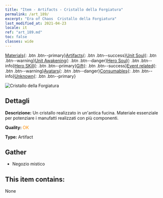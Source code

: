 ```yaml
---
title: "Item - Artifacts - Cristallo della Forgiatura"
permalink: /art_189/
excerpt: "Era of Chaos  Cristallo della Forgiatura"
last_modified_at: 2021-04-23
locale: it
ref: "art_189.md"
toc: false
classes: wide
---
```

 [Materials](/ItemsIT/){: .btn .btn--primary}[Artifacts](/ItemsIT/Artifacts/){: .btn .btn--success}[Unit Soul](/ItemsIT/UnitSoul/){: .btn .btn--warning}[Unit Awakening](/ItemsIT/UnitAwakening/){: .btn .btn--danger}[Hero Soul](/ItemsIT/HeroSoul/){: .btn .btn--info}[Hero SKill](/ItemsIT/HeroSkill/){: .btn .btn--primary}[Gift](/ItemsIT/Gift/){: .btn .btn--success}[Event related](/ItemsIT/Events/){: .btn .btn--warning}[Avatars](/ItemsIT/Avatars/){: .btn .btn--danger}[Consumables](/ItemsIT/Consumables/){: .btn .btn--info}[Unknown](/ItemsIT/Unknown/){: .btn .btn--primary}

 ![Cristallo della Forgiatura](/images/t/artifact_41002.png)

## Dettagli
 **Descrizione:** Un cristallo realizzato in un'antica fucina. Materiale essenziale per potenziare i manufatti realizzati con più componenti.

 **Quality:** <span style="color: #FF8C00">OK</span>

 **Type:** Artifact

## Gather

*    Negozio mistico 

## This item contains:

  None

